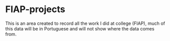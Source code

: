 # FIAP-projects
This is an area created to record all the work I did at college (FIAP), much of this data will be in Portuguese and will not show where the data comes from.

